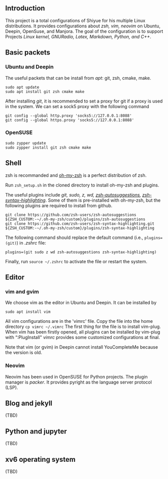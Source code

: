 ## Introduction

This project is a total configurations of Shiyue for his multiple Linux distributions.
It provides configurations about *zsh, vim, neovim* on Ubuntu, Deepin, OpenSuse, and Manjora.
The goal of the configuration is to support Projects *Linux kernel, GNURadio, Latex, Markdown, Python, and C++*.

## Basic packets

### Ubuntu and Deepin
The useful packets that can be install from *apt*: git, zsh, cmake, make.

    sudo apt update
    sudo apt install git zsh cmake make

After installing *git*, it is recommended to set a proxy for git if a proxy is used in the system.
We can set a sock5 proxy with the following command

    git config --global http.proxy 'socks5://127.0.0.1:8088' 
    git config --global https.proxy 'socks5://127.0.0.1:8088' 

### OpenSUSE
    
    sudo zypper update
    sudo zypper install git zsh cmake make

## Shell 

zsh is recommanded and [oh-my-zsh](https://ohmyz.sh/) is a perfect distribution of zsh.

Run `zsh_setup.sh` in the cloned directory to install oh-my-zsh and plugins.

The useful plugins include *git, sudo, z, wd, [zsh-autosuggestions](https://github.com/zsh-users/zsh-autosuggestions), [zsh-syntax-highlighting](https://github.com/zsh-users/zsh-syntax-highlighting.git)*.
Some of them is pre-installed with oh-my-zsh, but the following plugins are required to install from github.

    git clone https://github.com/zsh-users/zsh-autosuggestions ${ZSH_CUSTOM:-~/.oh-my-zsh/custom}/plugins/zsh-autosuggestions
    git clone https://github.com/zsh-users/zsh-syntax-highlighting.git ${ZSH_CUSTOM:-~/.oh-my-zsh/custom}/plugins/zsh-syntax-highlighting

The following command should replace the default command (i.e., `plugins=(git)`) in *.zshrc* file:
```
plugins=(git sudo z wd zsh-autosuggestions zsh-syntax-highlighting)
```
Finally, run `source ~/.zshrc` to activate the file or restart the system.

## Editor

### vim and gvim

We choose vim as the editor in Ubuntu and Deepin.
It can be installed by 
    
    sudo apt install vim

All vim configurations are in the 'vimrc' file.
Copy the file into the home directory `cp vimrc ~/.vimrc`
The first thing for the file is to install vim-plug.
When vim has been firstly opened, all plugins can be installed by vim-plug with “:PlugInstall"
*vimrc* provides some customized configurations at final.

Note that vim (or gvim) in Deepin cannot install YouCompleteMe because the version is old.


### Neovim

Neovim has been used in OpenSUSE for Python projects.
The plugin manager is *packer*.
It provides pyright as the language server protocol (LSP).

## Blog and jekyll

(TBD)

## Python and jupyter

(TBD)

## xv6 operating system

(TBD)
